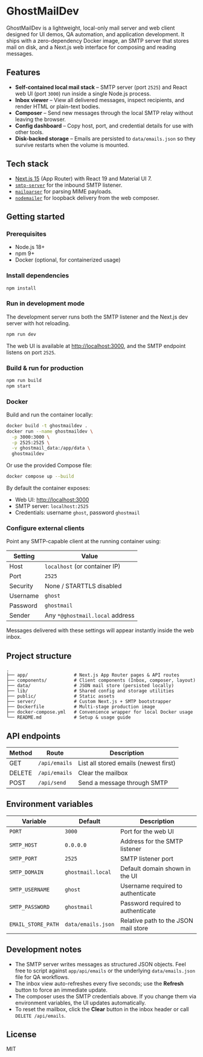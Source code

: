 # GhostMailDev

GhostMailDev is a lightweight, local-only mail server and web client designed for UI demos, QA automation, and application development. It ships with a zero-dependency Docker image, an SMTP server that stores mail on disk, and a Next.js web interface for composing and reading messages.

## Features

- **Self-contained local mail stack** – SMTP server (port `2525`) and React web UI (port `3000`) run inside a single Node.js process.
- **Inbox viewer** – View all delivered messages, inspect recipients, and render HTML or plain-text bodies.
- **Composer** – Send new messages through the local SMTP relay without leaving the browser.
- **Config dashboard** – Copy host, port, and credential details for use with other tools.
- **Disk-backed storage** – Emails are persisted to `data/emails.json` so they survive restarts when the volume is mounted.

## Tech stack

- [Next.js 15](https://nextjs.org/) (App Router) with React 19 and Material UI 7.
- [`smtp-server`](https://github.com/nodemailer/smtp-server) for the inbound SMTP listener.
- [`mailparser`](https://github.com/nodemailer/mailparser) for parsing MIME payloads.
- [`nodemailer`](https://nodemailer.com/) for loopback delivery from the web composer.

## Getting started

### Prerequisites

- Node.js 18+
- npm 9+
- Docker (optional, for containerized usage)

### Install dependencies

```bash
npm install
```

### Run in development mode

The development server runs both the SMTP listener and the Next.js dev server with hot reloading.

```bash
npm run dev
```

The web UI is available at <http://localhost:3000>, and the SMTP endpoint listens on port `2525`.

### Build & run for production

```bash
npm run build
npm start
```

### Docker

Build and run the container locally:

```bash
docker build -t ghostmaildev .
docker run --name ghostmaildev \
  -p 3000:3000 \
  -p 2525:2525 \
  -v ghostmail_data:/app/data \
  ghostmaildev
```

Or use the provided Compose file:

```bash
docker compose up --build
```

By default the container exposes:

- Web UI: <http://localhost:3000>
- SMTP server: `localhost:2525`
- Credentials: username `ghost`, password `ghostmail`

### Configure external clients

Point any SMTP-capable client at the running container using:

| Setting   | Value                |
|-----------|----------------------|
| Host      | `localhost` (or container IP) |
| Port      | `2525`               |
| Security  | None / STARTTLS disabled |
| Username  | `ghost`              |
| Password  | `ghostmail`          |
| Sender    | Any `*@ghostmail.local` address |

Messages delivered with these settings will appear instantly inside the web inbox.

## Project structure

```
.
├── app/                 # Next.js App Router pages & API routes
├── components/          # Client components (Inbox, composer, layout)
├── data/                # JSON mail store (persisted locally)
├── lib/                 # Shared config and storage utilities
├── public/              # Static assets
├── server/              # Custom Next.js + SMTP bootstrapper
├── Dockerfile           # Multi-stage production image
├── docker-compose.yml   # Convenience wrapper for local Docker usage
└── README.md            # Setup & usage guide
```

## API endpoints

| Method | Route          | Description                          |
|--------|----------------|--------------------------------------|
| GET    | `/api/emails`  | List all stored emails (newest first) |
| DELETE | `/api/emails`  | Clear the mailbox                     |
| POST   | `/api/send`    | Send a message through SMTP           |

## Environment variables

| Variable            | Default             | Description                              |
|---------------------|---------------------|------------------------------------------|
| `PORT`              | `3000`              | Port for the web UI                      |
| `SMTP_HOST`         | `0.0.0.0`           | Address for the SMTP listener            |
| `SMTP_PORT`         | `2525`              | SMTP listener port                        |
| `SMTP_DOMAIN`       | `ghostmail.local`   | Default domain shown in the UI           |
| `SMTP_USERNAME`     | `ghost`             | Username required to authenticate        |
| `SMTP_PASSWORD`     | `ghostmail`         | Password required to authenticate        |
| `EMAIL_STORE_PATH`  | `data/emails.json`  | Relative path to the JSON mail store     |

## Development notes

- The SMTP server writes messages as structured JSON objects. Feel free to script against `app/api/emails` or the underlying `data/emails.json` file for QA workflows.
- The inbox view auto-refreshes every five seconds; use the **Refresh** button to force an immediate update.
- The composer uses the SMTP credentials above. If you change them via environment variables, the UI updates automatically.
- To reset the mailbox, click the **Clear** button in the inbox header or call `DELETE /api/emails`.

## License

MIT
